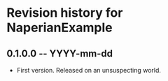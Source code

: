# Revision history for NaperianExample

## 0.1.0.0 -- YYYY-mm-dd

* First version. Released on an unsuspecting world.
